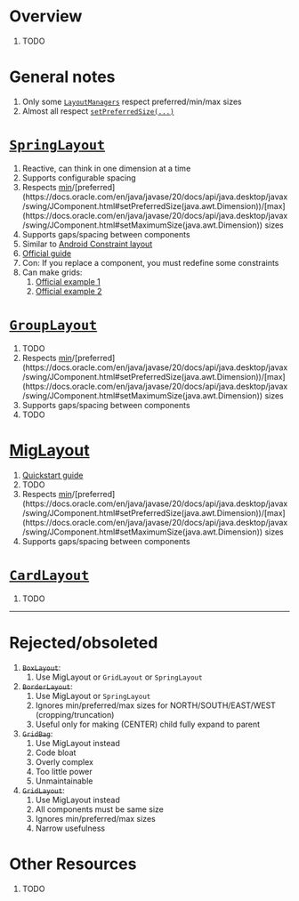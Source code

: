 # Overview

1. TODO

# General notes

1. Only some [`LayoutManagers`](https://docs.oracle.com/en/java/javase/20/docs/api/java.desktop/java/awt/LayoutManager2.html) respect preferred/min/max sizes
1. Almost all respect [`setPreferredSize(...)`](https://docs.oracle.com/en/java/javase/20/docs/api/java.desktop/java/awt/Component.html#setPreferredSize(java.awt.Dimension))

# [`SpringLayout`](https://docs.oracle.com/en/java/javase/20/docs/api/java.desktop/javax/swing/SpringLayout.html)

1. Reactive, can think in one dimension at a time
1. Supports configurable spacing
1. Respects [min](https://docs.oracle.com/en/java/javase/20/docs/api/java.desktop/javax/swing/JComponent.html#setMinimumSize(java.awt.Dimension))/[preferred](https://docs.oracle.com/en/java/javase/20/docs/api/java.desktop/javax/swing/JComponent.html#setPreferredSize(java.awt.Dimension))/[max](https://docs.oracle.com/en/java/javase/20/docs/api/java.desktop/javax/swing/JComponent.html#setMaximumSize(java.awt.Dimension)) sizes
1. Supports gaps/spacing between components
1. Similar to [Android Constraint layout](https://developer.android.com/develop/ui/views/layout/constraint-layout)
1. [Official guide](https://docs.oracle.com/javase/tutorial/uiswing/layout/spring.html)
1. Con: If you replace a component, you must redefine some constraints
1. Can make grids:
    1. [Official example 1](https://docs.oracle.com/javase/tutorial/displayCode.html?code=https://docs.oracle.com/javase/tutorial/uiswing/examples/layout/SpringGridProject/src/layout/SpringUtilities.java)
    1. [Official example 2](https://docs.oracle.com/javase/tutorial/uiswing/examples/layout/SpringGridProject/src/layout/SpringUtilities.java)

# [`GroupLayout`](https://docs.oracle.com/en/java/javase/20/docs/api/java.desktop/javax/swing/GroupLayout.html)

1. TODO
1. Respects [min](https://docs.oracle.com/en/java/javase/20/docs/api/java.desktop/javax/swing/JComponent.html#setMinimumSize(java.awt.Dimension))/[preferred](https://docs.oracle.com/en/java/javase/20/docs/api/java.desktop/javax/swing/JComponent.html#setPreferredSize(java.awt.Dimension))/[max](https://docs.oracle.com/en/java/javase/20/docs/api/java.desktop/javax/swing/JComponent.html#setMaximumSize(java.awt.Dimension)) sizes
1. Supports gaps/spacing between components
1. TODO

# [MigLayout](https://www.miglayout.com/)

1. [Quickstart guide](http://www.miglayout.com/QuickStart.pdf)
1. TODO
1. Respects [min](https://docs.oracle.com/en/java/javase/20/docs/api/java.desktop/javax/swing/JComponent.html#setMinimumSize(java.awt.Dimension))/[preferred](https://docs.oracle.com/en/java/javase/20/docs/api/java.desktop/javax/swing/JComponent.html#setPreferredSize(java.awt.Dimension))/[max](https://docs.oracle.com/en/java/javase/20/docs/api/java.desktop/javax/swing/JComponent.html#setMaximumSize(java.awt.Dimension)) sizes
1. Supports gaps/spacing between components

# [`CardLayout`](https://docs.oracle.com/en/java/javase/20/docs/api/java.desktop/java/awt/CardLayout.html)

1. TODO

--------

# Rejected/obsoleted

1. ~~`BoxLayout`~~:
    1. Use MigLayout or `GridLayout` or `SpringLayout`
1. ~~`BorderLayout`~~:
    1. Use MigLayout or `SpringLayout`
    1. Ignores min/preferred/max sizes for NORTH/SOUTH/EAST/WEST (cropping/truncation)
    1. Useful only for making (CENTER) child fully expand to parent
1. ~~`GridBag`~~:
    1. Use MigLayout instead
    1. Code bloat
    1. Overly complex
    1. Too little power
    1. Unmaintainable
1. ~~`GridLayout`~~:
    1. Use MigLayout instead
    1. All components must be same size
    1. Ignores min/preferred/max sizes
    1. Narrow usefulness

# Other Resources

1. TODO
